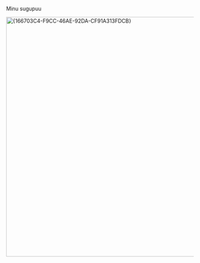 Minu sugupuu

<img width="833" height="643" alt="{166703C4-F9CC-46AE-92DA-CF91A313FDCB}" src="https://github.com/user-attachments/assets/5003e79b-3c1d-469d-baca-ccacf3280d89" />

